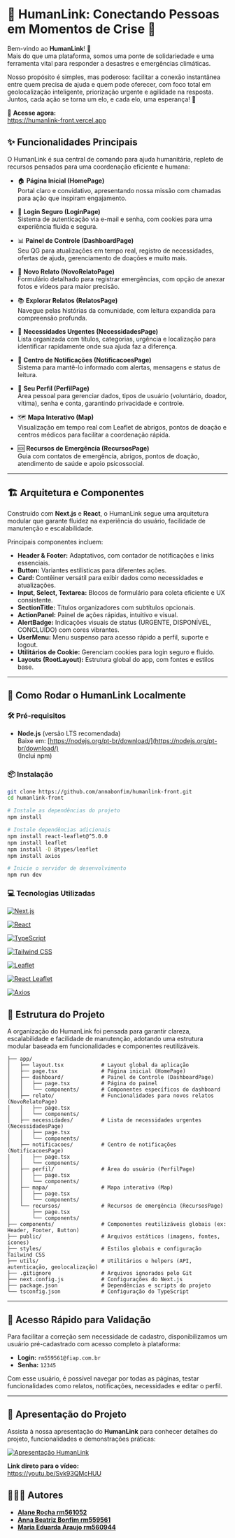 # 🔗 HumanLink: Conectando Pessoas em Momentos de Crise 💙

Bem-vindo ao **HumanLink**! 🚀  
Mais do que uma plataforma, somos uma ponte de solidariedade e uma ferramenta vital para responder a desastres e emergências climáticas. 

Nosso propósito é simples, mas poderoso: facilitar a conexão instantânea entre quem precisa de ajuda e quem pode oferecer, com foco total em geolocalização inteligente, priorização urgente e agilidade na resposta.  
Juntos, cada ação se torna um elo, e cada elo, uma esperança! 🤝

🔗 **Acesse agora:**  
https://humanlink-front.vercel.app 


## ✨ Funcionalidades Principais

O HumanLink é sua central de comando para ajuda humanitária, repleto de recursos pensados para uma coordenação eficiente e humana:

- 🏠 **Página Inicial (HomePage)**  
  Portal claro e convidativo, apresentando nossa missão com chamadas para ação que inspiram engajamento.

- 🔑 **Login Seguro (LoginPage)**  
  Sistema de autenticação via e-mail e senha, com cookies para uma experiência fluida e segura.

- 📊 **Painel de Controle (DashboardPage)**  
  Seu QG para atualizações em tempo real, registro de necessidades, ofertas de ajuda, gerenciamento de doações e muito mais.

- 📝 **Novo Relato (NovoRelatoPage)**  
  Formulário detalhado para registrar emergências, com opção de anexar fotos e vídeos para maior precisão.

- 📚 **Explorar Relatos (RelatosPage)**  
  Navegue pelas histórias da comunidade, com leitura expandida para compreensão profunda.

- 🙏 **Necessidades Urgentes (NecessidadesPage)**  
  Lista organizada com títulos, categorias, urgência e localização para identificar rapidamente onde sua ajuda faz a diferença.

- 🔔 **Centro de Notificações (NotificacoesPage)**  
  Sistema para mantê-lo informado com alertas, mensagens e status de leitura.

- 👤 **Seu Perfil (PerfilPage)**  
  Área pessoal para gerenciar dados, tipos de usuário (voluntário, doador, vítima), senha e conta, garantindo privacidade e controle.

- 🗺️ **Mapa Interativo (Map)**  
  Visualização em tempo real com Leaflet de abrigos, pontos de doação e centros médicos para facilitar a coordenação rápida.

- 🆘 **Recursos de Emergência (RecursosPage)**  
  Guia com contatos de emergência, abrigos, pontos de doação, atendimento de saúde e apoio psicossocial.

---

## 🏗️ Arquitetura e Componentes

Construído com **Next.js** e **React**, o HumanLink segue uma arquitetura modular que garante fluidez na experiência do usuário, facilidade de manutenção e escalabilidade.

Principais componentes incluem:

- **Header & Footer:** Adaptativos, com contador de notificações e links essenciais.  
- **Button:** Variantes estilísticas para diferentes ações.  
- **Card:** Contêiner versátil para exibir dados como necessidades e atualizações.  
- **Input, Select, Textarea:** Blocos de formulário para coleta eficiente e UX consistente.  
- **SectionTitle:** Títulos organizadores com subtítulos opcionais.  
- **ActionPanel:** Painel de ações rápidas, intuitivo e visual.  
- **AlertBadge:** Indicações visuais de status (URGENTE, DISPONÍVEL, CONCLUÍDO) com cores vibrantes.  
- **UserMenu:** Menu suspenso para acesso rápido a perfil, suporte e logout.  
- **Utilitários de Cookie:** Gerenciam cookies para login seguro e fluido.  
- **Layouts (RootLayout):** Estrutura global do app, com fontes e estilos base.

---

## 🚀 Como Rodar o HumanLink Localmente

### 🛠️ Pré-requisitos

- **Node.js** (versão LTS recomendada)  
  Baixe em: [https://nodejs.org/pt-br/download/](https://nodejs.org/pt-br/download/)  
  (Inclui npm)

### 📦 Instalação

```bash
git clone https://github.com/annabonfim/humanlink-front.git
cd humanlink-front

# Instale as dependências do projeto
npm install

# Instale dependências adicionais
npm install react-leaflet@^5.0.0
npm install leaflet
npm install -D @types/leaflet
npm install axios

# Inicie o servidor de desenvolvimento
npm run dev

```

### 💻 Tecnologias Utilizadas

[![Next.js](https://img.shields.io/badge/Next.js-000000?style=for-the-badge&logo=next.js&logoColor=white)](https://nextjs.org/)

[![React](https://img.shields.io/badge/React-61DAFB?style=for-the-badge&logo=react&logoColor=black)](https://reactjs.org/)

[![TypeScript](https://img.shields.io/badge/TypeScript-3178C6?style=for-the-badge&logo=typescript&logoColor=white)](https://www.typescriptlang.org/)

[![Tailwind CSS](https://img.shields.io/badge/Tailwind_CSS-06B6D4?style=for-the-badge&logo=tailwind-css&logoColor=white)](https://tailwindcss.com/)

[![Leaflet](https://img.shields.io/badge/Leaflet-199900?style=for-the-badge&logo=leaflet&logoColor=white)](https://leafletjs.com/)

[![React Leaflet](https://img.shields.io/badge/React--Leaflet-61DAFB?style=for-the-badge&logo=react&logoColor=black)](https://react-leaflet.js.org/)

[![Axios](https://img.shields.io/badge/Axios-5A29E4?style=for-the-badge&logo=axios&logoColor=white)](https://axios-http.com/)


## 📁 Estrutura do Projeto
A organização do HumanLink foi pensada para garantir clareza, escalabilidade e facilidade de manutenção, adotando uma estrutura modular baseada em funcionalidades e componentes reutilizáveis.



```
├── app/
│   ├── layout.tsx            # Layout global da aplicação
│   ├── page.tsx              # Página inicial (HomePage)
│   ├── dashboard/            # Painel de Controle (DashboardPage)
│   │   ├── page.tsx          # Página do painel
│   │   └── components/       # Componentes específicos do dashboard
│   ├── relato/               # Funcionalidades para novos relatos (NovoRelatoPage)
│   │   ├── page.tsx          
│   │   └── components/       
│   ├── necessidades/         # Lista de necessidades urgentes (NecessidadesPage)
│   │   ├── page.tsx          
│   │   └── components/       
│   ├── notificacoes/         # Centro de notificações (NotificacoesPage)
│   │   ├── page.tsx          
│   │   └── components/       
│   ├── perfil/               # Área do usuário (PerfilPage)
│   │   ├── page.tsx          
│   │   └── components/       
│   ├── mapa/                 # Mapa interativo (Map)
│   │   ├── page.tsx          
│   │   └── components/       
│   └── recursos/             # Recursos de emergência (RecursosPage)
│       ├── page.tsx          
│       └── components/       
├── components/               # Componentes reutilizáveis globais (ex: Header, Footer, Button)
├── public/                   # Arquivos estáticos (imagens, fontes, ícones)
├── styles/                   # Estilos globais e configuração Tailwind CSS
├── utils/                    # Utilitários e helpers (API, autenticação, geolocalização)
├── .gitignore                # Arquivos ignorados pelo Git
├── next.config.js            # Configurações do Next.js
├── package.json              # Dependências e scripts do projeto
└── tsconfig.json             # Configuração do TypeScript
```



---

## 👤 Acesso Rápido para Validação

Para facilitar a correção sem necessidade de cadastro, disponibilizamos um usuário pré-cadastrado com acesso completo à plataforma:

- **Login:** `rm559561@fiap.com.br`  
- **Senha:** `12345`

Com esse usuário, é possível navegar por todas as páginas, testar funcionalidades como relatos, notificações, necessidades e editar o perfil.

---


## 🎥 Apresentação do Projeto

Assista à nossa apresentação do **HumanLink** para conhecer detalhes do projeto, funcionalidades e demonstrações práticas:

[![Apresentação HumanLink](https://img.youtube.com/vi/SEU_VIDEO_ID/maxresdefault.jpg)](https://youtu.be/Svk93QMcHUU)

**Link direto para o vídeo:**  
https://youtu.be/Svk93QMcHUU





## 👩🏻‍💻 Autores

- [**Alane Rocha rm561052**](https://github.com/alanerochaa)  
- [**Anna Beatriz Bonfim rm559561**](https://github.com/annabonfim)  
- [**Maria Eduarda Araujo rm560944**](https://github.com/DudaAraujo14)  
